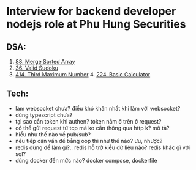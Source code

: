 # Interview for backend developer nodejs role at Phu Hung Securities

## DSA:

1. [88. Merge Sorted Array](!https://leetcode.com/problems/best-time-to-buy-and-sell-stock/description/?envType=problem-list-v2&envId=array)
2. [36. Valid Sudoku](!https://leetcode.com/problems/valid-sudoku/description/?envType=problem-list-v2&envId=array)
3. [414. Third Maximum Number](!https://leetcode.com/problems/third-maximum-number/description/?envType=problem-list-v2&envId=array) 4. [224. Basic Calculator](!https://leetcode.com/problems/basic-calculator/description/)

## Tech:

- làm websocket chưa? điều khó khăn nhất khi làm với websocket?
- dùng typescript chưa?
- tại sao cần token khi authen? token nằm ở trên ở request?
- có thể gửi request từ tcp mà ko cần thông qua http k? mô tả?
- hiểu như thế nào về pub/sub?
- nếu tiếp cận vấn đề bằng oop thì như thế nào? ưu, nhược?
- redis dùng để làm gì?.. redis hỗ trở kiểu dữ liệu nào? redis khác gì với sql?
- dùng docker đến mức nào? docker compose, dockerfile
